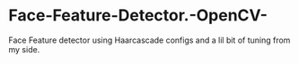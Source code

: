 # Face-Feature-Detector.-OpenCV-
Face Feature detector using Haarcascade configs and a lil bit of tuning from my side.
